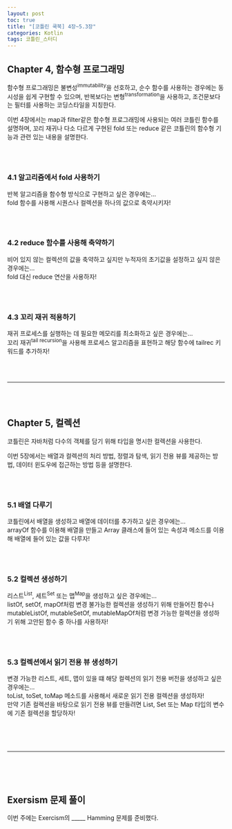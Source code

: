 ```yaml
---
layout: post
toc: true
title: "[코틀린 쿡북] 4장~5.3장"
categories: Kotlin
tags: 코틀린_스터디
---
```


## Chapter 4, 함수형 프로그래밍
함수형 프로그래밍은 불변성<sup>immutability</sup>을 선호하고, 순수 함수를 사용하는 경우에는 동시성을 쉽게 구현할 수 있으며, 반복보다는 변형<sup>transformation</sup>을 사용하고, 
조건문보다는 필터를 사용하는 코딩스타일을 지칭한다.

이번 4장에서는 map과 filter같은 함수형 프로그래밍에 사용되는 여러 코틀린 함수를 설명하며, 꼬리 재귀나 다소 다르게 구현된 fold 또는 reduce 같은 코틀린의 함수형 기능과 관련 있는 내용을 설명한다.

<br/><br/>
### 4.1 알고리즘에서 fold 사용하기
반복 알고리즘을 함수형 방식으로 구현하고 싶은 경우에는...  
fold 함수를 사용해 시퀀스나 컬렉션을 하나의 값으로 축약시키자!

<br/><br/>

### 4.2 reduce 함수를 사용해 축약하기
비어 있지 않는 컬렉션의 값을 축약하고 싶지만 누적자의 초기값을 설정하고 싶지 않은 경우에는...  
fold 대신 reduce 연산을 사용하자!

<br/><br/>

### 4.3 꼬리 재귀 적용하기
재귀 프로세스를 실행하는 데 필요한 메모리를 최소화하고 싶은 경우에는...  
꼬리 재귀<sup>tail recursion</sup>을 사용해 프로세스 알고리즘을 표현하고 해당 함수에 tailrec 키워드를 추가하자!

<br/><br/>
<hr/>
<br/><br/>

## Chapter 5, 컬렉션
코틀린은 자바처럼 다수의 객체를 담기 위해 타입을 명시한 컬렉션을 사용한다.

이번 5장에서는 배열과 컬렉션의 처리 방법, 정렬과 탐색, 읽기 전용 뷰를 제공하는 방법, 데이터 윈도우에 접근하는 방법 등을 설명한다.

<br/><br/>
### 5.1 배열 다루기
코틀린에서 배열을 생성하고 배열에 데이터를 추가하고 싶은 경우에는...  
arrayOf 함수를 이용해 배열을 만들고 Array 클래스에 들어 있는 속성과 메소드를 이용해 배열에 들어 있는 값을 다루자!

<br/><br/>

### 5.2 컬렉션 생성하기
리스트<sup>List</sup>, 세트<sup>Set</sup> 또는 맵<sup>Map</sup>을 생성하고 싶은 경우에는...  
listOf, setOf, mapOf처럼 변경 불가능한 컬렉션을 생성하기 위해 만들어진 함수나 mutableListOf, mutableSetOf, mutableMapOf처럼 변경 가능한 컬렉션을 생성하기 위해 고안된 함수 중 하나를 사용하자!

<br/><br/>

### 5.3 컬렉션에서 읽기 전용 뷰 생성하기
변경 가능한 리스트, 세트, 맵이 있을 떄 해당 컬렉션의 읽기 전용 버전을 생성하고 싶은 경우에는...  
toList, toSet, toMap 메소드를 사용해서 새로운 읽기 전용 컬렉션을 생성하자!  
만약 기존 컬렉션을 바탕으로 읽기 전용 뷰를 만들려면 List, Set 또는 Map 타입의 변수에 기존 컬렉션을 할당하자!

<br/><br/><br/>
<hr/>
<br/><br/><br/>

## Exersism 문제 풀이
이번 주에는 Exercism의 &#95;&#95;&#95;&#95;&#95; Hamming 문제를 준비했다.
